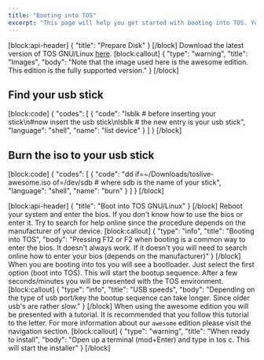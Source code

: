 ```yaml
---
title: "Booting into TOS"
excerpt: "This page will help you get started with booting into TOS. You'll be up and running in a jiffy!"
---
```

[block:api-header]
{
  "title": "Prepare Disk"
}
[/block]
Download the latest version of TOS GNU/Linux [here](https://tos.pbfp.xyz/downloads).
[block:callout]
{
  "type": "warning",
  "title": "Images",
  "body": "Note that the image used here is the awesome edition. This edition is the fully supported version."
}
[/block]
## Find your usb stick
[block:code]
{
  "codes": [
    {
      "code": "lsblk # before inserting your stick\n#now insert the usb stick\nlsblk # the new entry is your usb stick",
      "language": "shell",
      "name": "list device"
    }
  ]
}
[/block]
## Burn the iso to your usb stick
[block:code]
{
  "codes": [
    {
      "code": "dd if=~/Downloads/toslive-awesome.iso of=/dev/sdb # where sdb is the name of your stick",
      "language": "shell",
      "name": "burn"
    }
  ]
}
[/block]

[block:api-header]
{
  "title": "Boot into TOS GNU/Linux"
}
[/block]
Reboot your system and enter the bios. If you don't know how to use the bios or enter it. Try to search for help online since the procedure depends on the manufacturer of your device.
[block:callout]
{
  "type": "info",
  "title": "Booting into TOS",
  "body": "Pressing F12 or F2 when booting is a common way to enter the bios. It doesn't always work. If it doesn't you will need to search online how to enter your bios (depends on the manufacturer)"
}
[/block]
When you are booting into tos you will see a bootloader. Just select the first option (boot into TOS).
This will start the bootup sequence. After a few seconds/minutes you will be presented with the TOS environment.
[block:callout]
{
  "type": "info",
  "title": "USB speeds",
  "body": "Depending on the type of usb port/key the bootup sequence can take longer. Since older usb's are rather slow."
}
[/block]
When using the awesome edition you will be presented with a tutorial. It is recommended that you follow this tutorial to the letter. For more information about our `awesome` edition please visit the navigation section.
[block:callout]
{
  "type": "warning",
  "title": "When ready to install",
  "body": "Open up a terminal (mod+Enter) and type in tos c. This will start the installer"
}
[/block]
